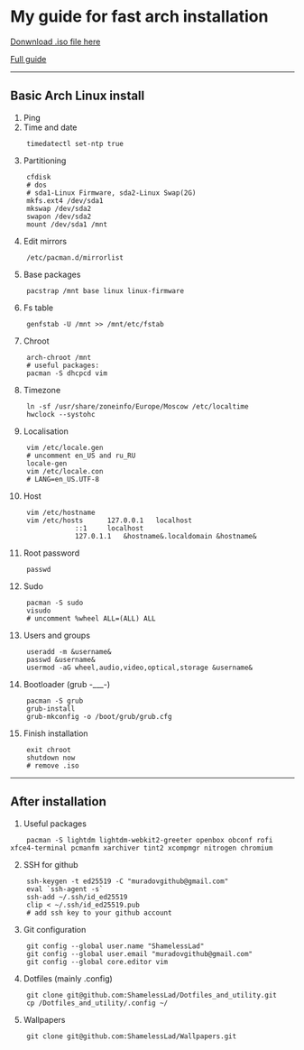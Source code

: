 # My guide for fast arch installation
[Donwnload .iso file here](https://archlinux.org/download/)

[Full guide](https://wiki.archlinux.org/index.php/Installation_guide)

---
## Basic Arch Linux install
1. Ping
2. Time and date
```
	timedatectl set-ntp true
```
3. Partitioning
```
	cfdisk
	# dos
	# sda1-Linux Firmware, sda2-Linux Swap(2G)
	mkfs.ext4 /dev/sda1
	mkswap /dev/sda2
	swapon /dev/sda2
	mount /dev/sda1 /mnt
```
4. Edit mirrors
```
	/etc/pacman.d/mirrorlist
```
5. Base packages
```
	pacstrap /mnt base linux linux-firmware
```
6. Fs table
```
	genfstab -U /mnt >> /mnt/etc/fstab
```
7. Chroot
```
	arch-chroot /mnt
	# useful packages:
	pacman -S dhcpcd vim
```
8. Timezone
```
	ln -sf /usr/share/zoneinfo/Europe/Moscow /etc/localtime
	hwclock --systohc
```
9. Localisation
```
	vim /etc/locale.gen 
	# uncomment en_US and ru_RU
	locale-gen
	vim /etc/locale.con 
	# LANG=en_US.UTF-8
```
10. Host
```
	vim /etc/hostname
	vim /etc/hosts		127.0.0.1	localhost
				::1		localhost
				127.0.1.1	&hostname&.localdomain &hostname&
```
11. Root password
```
	passwd
```
12. Sudo
```
	pacman -S sudo
	visudo 
	# uncomment %wheel ALL=(ALL) ALL
```
13. Users and groups
```
	useradd -m &username&
	passwd &username&
	usermod -aG wheel,audio,video,optical,storage &username&
```
14. Bootloader (grub -___-)
```
	pacman -S grub
	grub-install
	grub-mkconfig -o /boot/grub/grub.cfg
```
15. Finish installation
```
	exit chroot
	shutdown now
	# remove .iso
```
---
## After installation
1. Useful packages
```	
	pacman -S lightdm lightdm-webkit2-greeter openbox obconf rofi xfce4-terminal pcmanfm xarchiver tint2 xcompmgr nitrogen chromium
```
2. SSH for github
```
	ssh-keygen -t ed25519 -C "muradovgithub@gmail.com"
	eval `ssh-agent -s`
	ssh-add ~/.ssh/id_ed25519
	clip < ~/.ssh/id_ed25519.pub
	# add ssh key to your github account
```
3. Git configuration
```
	git config --global user.name "ShamelessLad"
	git config --global user.email "muradovgithub@gmail.com"
	git config --global core.editor vim
```
4. Dotfiles (mainly .config)
```
	git clone git@github.com:ShamelessLad/Dotfiles_and_utility.git
	cp /Dotfiles_and_utility/.config ~/
```
5. Wallpapers
```	
	git clone git@github.com:ShamelessLad/Wallpapers.git 
```
